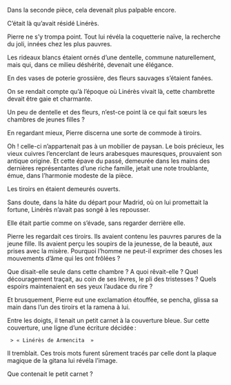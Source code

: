 Dans la seconde pièce, cela devenait plus palpable encore.

C’était là qu’avait résidé Linérès.

Pierre ne s’y trompa point. Tout lui révéla la coquetterie naïve, la recherche du joli, innées chez les plus pauvres.

Les rideaux blancs étaient ornés d’une dentelle, commune naturellement, mais qui, dans ce milieu déshérité, devenait une élégance.

En des vases de poterie grossière, des fleurs sauvages s’étaient fanées.

On se rendait compte qu’à l’époque où Linérès vivait là, cette chambrette
devait être gaie et charmante.

Un peu de dentelle et des fleurs, n’est-ce point là ce qui fait sœurs les
chambres de jeunes filles ?

En regardant mieux, Pierre discerna une sorte de commode à tiroirs.

Oh ! celle-ci n’appartenait pas à un mobilier de paysan. Le bois précieux,
les vieux cuivres l’encerclant de leurs arabesques mauresques, prouvaient
son antique origine. Et cette épave du passé, demeurée dans les mains des
dernières représentantes d’une riche famille, jetait une note troublante,
émue, dans l’harmonie modeste de la pièce.

Les tiroirs en étaient demeurés ouverts.

Sans doute, dans la hâte du départ pour Madrid, où on lui promettait la
fortune, Linérès n’avait pas songé à les repousser.

Elle était partie comme on s’évade, sans regarder derrière elle.

Pierre les regardait ces tiroirs. Ils avaient contenu les pauvres parures de
la jeune fille. Ils avaient perçu les soupirs de la jeunesse, de la beauté, aux prises avec la misère. Pourquoi l’homme ne peut-il exprimer des choses les mouvements d’âme qui les ont frôlées ?

Que disait-elle seule dans cette chambre ? A quoi rêvait-elle ? Quel découragement traçait, au coin de ses lèvres, le pli des tristesses ? Quels espoirs maintenaient en ses yeux l’audace du rire ?

Et brusquement, Pierre eut une exclamation étouffée, se pencha, glissa sa
main dans l’un des tiroirs et la ramena à lui.

Entre les doigts, il tenait un petit carnet à la couverture bleue. Sur cette
couverture, une ligne d’une écriture décidée :

     > « Linérès de Armencita  »

Il tremblait. Ces trois mots furent sûrement tracés par celle dont la plaque
magique de la gitana lui révéla l’image.

Que contenait le petit carnet ?
